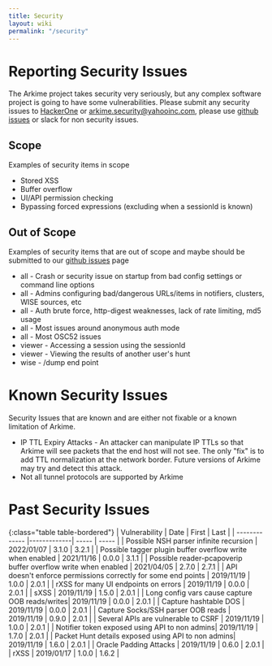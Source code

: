 ```yaml
---
title: Security
layout: wiki
permalink: "/security"
---
```


<div class="full-height-and-width-container with-footer p-3" markdown="1">

# Reporting Security Issues

The Arkime project takes security very seriously, but any complex software project is going to have some vulnerabilities.
Please submit any security issues to [HackerOne](https://hackerone.com/yahoo) or arkime.security@yahooinc.com, please use [github issues](https://github.com/arkime/arkime/issues) or slack for non security issues.


## Scope
Examples of security items in scope

* Stored XSS
* Buffer overflow
* UI/API permission checking
* Bypassing forced expressions (excluding when a sessionId is known)

## Out of Scope
Examples of security items that are out of scope and maybe should be submitted to our [github issues](https://github.com/arkime/arkime/issues) page

* all - Crash or security issue on startup from bad config settings or command line options
* all - Admins configuring bad/dangerous URLs/items in notifiers, clusters, WISE sources, etc
* all - Auth brute force, http-digest weaknesses, lack of rate limiting, md5 usage
* all - Most issues around anonymous auth mode
* all - Most OSC52 issues
* viewer - Accessing a session using the sessionId
* viewer - Viewing the results of another user's hunt
* wise - /dump end point

# Known Security Issues
Security Issues that are known and are either not fixable or a known limitation of Arkime.

* IP TTL Expiry Attacks - An attacker can manipulate IP TTLs so that Arkime will see packets that the end host will not see.  The only "fix" is to add TTL normalization at the network border.  Future versions of Arkime may try and detect this attack.
* Not all tunnel protocols are supported by Arkime


# Past Security Issues

{:class="table table-bordered"}
| Vulnerability | Date | First | Last |
| ------------- |-------------| ----- | ----- |
| Possible NSH parser infinite recursion | 2022/01/07 | 3.1.0 | 3.2.1 |
| Possible tagger plugin buffer overflow write when enabled | 2021/11/16 | 0.0.0 | 3.1.1 |
| Possible reader-pcapoverip buffer overflow write when enabled | 2021/04/05 | 2.7.0 | 2.7.1 |
| API doesn't enforce permissions correctly for some end points | 2019/11/19 | 1.0.0 | 2.0.1 |
| rXSS for many UI endpoints on errors | 2019/11/19 | 0.0.0  | 2.0.1 |
| sXSS | 2019/11/19 | 1.5.0 | 2.0.1 |
| Long config vars cause capture OOB reads/writes| 2019/11/19 | 0.0.0  | 2.0.1 |
| Capture hashtable DOS | 2019/11/19 | 0.0.0 | 2.0.1 |
| Capture Socks/SSH parser OOB reads | 2019/11/19 |  0.9.0  | 2.0.1 |
| Several APIs are vulnerable to CSRF | 2019/11/19 | 1.0.0  | 2.0.1 |
| Notifier token exposed using API to non admins| 2019/11/19 | 1.7.0 | 2.0.1 |
| Packet Hunt details exposed using API to non admins| 2019/11/19 | 1.6.0 | 2.0.1 |
| Oracle Padding Attacks | 2019/11/19 | 0.6.0 | 2.0.1 |
| rXSS | 2019/01/17 | 1.0.0  | 1.6.2 |


</div>
